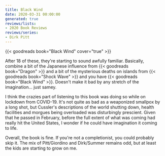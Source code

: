 ```yaml
---
title: Black Wind
date: 2020-03-31 00:00:00
generated: true
reviews/lists:
- 2020 Book Reviews
reviews/series:
- Dirk Pitt
---
```

{{< goodreads book="Black Wind" cover="true" >}}

After 18 of these, they're starting to sound awfully familiar. Basically, combine a bit of the Japanese influence from {{< goodreads book="Dragon" >}} and a bit of the mysterious deaths on islands from {{< goodreads book="Shock Wave" >}} and you have {{< goodreads book="Black Wind" >}}. Doesn't make it bad by any stretch of the imagination... just samey.  

I think the crazies part of listening to this book was doing so while on lockdown from COVID-19. It's not quite as bad as a weaponized smallpox by a long shot, but Cussler's descriptions of the world shutting down, health facilities and morgues being overloaded was disturbingly prescient. Given that he passed in February, before the full extent of what was coming had really hit the United States, I wonder if he could have imagination it coming to life.  

<!--more-->

Overall, the book is fine. If you're not a completionist, you could probably skip it. The mix of Pitt/Giordino and Dirk/Summer remains odd, but at least the kids are starting to grow on me.


